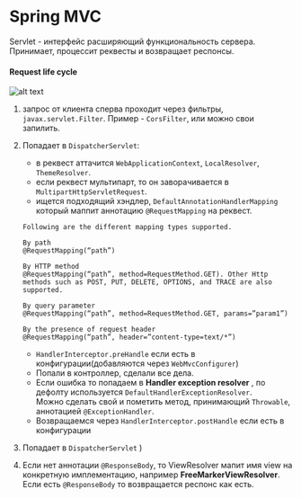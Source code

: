 # Spring MVC
Servlet - интерфейс расширяющий функциональность сервера. Принимает, процессит реквесты и возвращает респонсы. 
#### Request life cycle
![alt text](https://justforchangesake.files.wordpress.com/2014/05/spring-request-lifecycle.jpg)
 1. запрос от клиента сперва проходит через фильтры, `javax.servlet.Filter`. Пример - `CorsFilter`, или можно свои запилить.
 2. Попадает в `DispatcherServlet`:
    - в реквест аттачится `WebApplicationContext`, `LocalResolver`, `ThemeResolver`.
    - если реквест мультипарт, то он заворачивается в `MultipartHttpServletRequest`. 
    - ищется подходящий хэндлер, `DefaultAnnotationHandlerMapping` который маппит аннотацию `@RequestMapping` на реквест.
    ```
    Following are the different mapping types supported.
    
    By path
    @RequestMapping(“path”)
    
    By HTTP method
    @RequestMapping(“path”, method=RequestMethod.GET). Other Http methods such as POST, PUT, DELETE, OPTIONS, and TRACE are also supported.
    
    By query parameter
    @RequestMapping(“path”, method=RequestMethod.GET, params=”param1”)
    
    By the presence of request header
    @RequestMapping(“path”, header=”content-type=text/*”)
    ```
    
    - `HandlerInterceptor.preHandle` если есть в конфигурации(добавляются через `WebMvcConfigurer`)
    - Попали в контроллер, сделали все дела.
    - Если ошибка то попадаем в **Handler exception resolver** , по дефолту используется `DefaultHandlerExceptionResolver`.  
    Можно сделать свой и пометить метод, принимающий `Throwable`, аннотацией `@ExceptionHandler`.
    - Возвращаемся через `HandlerInterceptor.postHandle` если есть в конфигурации
3. Попадает в `DispatcherServlet` )
4. Если нет аннотации `@ResponseBody`, то ViewResolver мапит имя view на конкретную имплементацию, например **FreeMarkerViewResolver**. Если есть `@ResponseBody` то возвращается респонс как есть.
 
